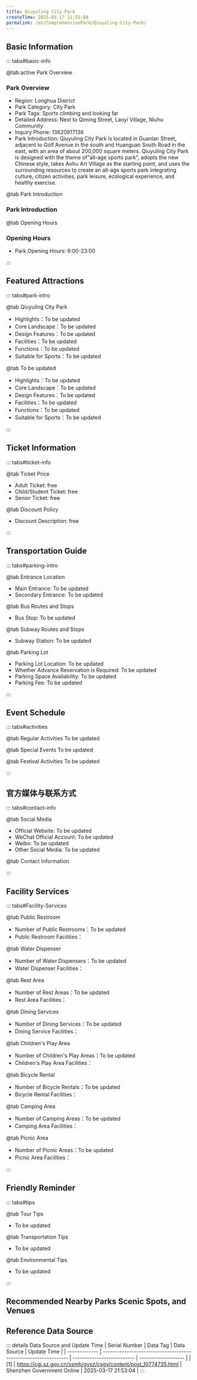 ```yaml
---
title: Qiuyuling City Park
createTime: 2025-03-17 21:53:04
permalink: /en/ComprehensivePark/Qiuyuling-City-Park/
---
```



<script setup>
import ImageSwiper from '/.vuepress/theme/components/ImageSwiper.vue'
// 轮播图数据
const swiperItems = [
    {
                link: 'https://cgj.sz.gov.cn/img/4/4005/4005733/10774735.jpg',
                title: 'Qiuyuling City Park',
                description: '',
                author: 'Shenzhen Government Online',
                date: '2025/03/17'
                },
  {
                link: 'https://cgj.sz.gov.cn/img/4/4005/4005733/10774735.jpg',
                title: 'Qiuyuling City Park',
                description: '',
                author: 'Shenzhen Government Online',
                date: '2025/03/17'
                }
]
// 配置项
const swiperConfig = {
  height: 500,
  showInfo: true
}
</script>
<!-- 轮播图组件 -->
<ImageSwiper :items="swiperItems" :config="swiperConfig" />



## Basic Information

::: tabs#basic-info

@tab:active Park Overview
### Park Overview
- Region: Longhua District
- Park Category: City Park
- Park Tags: Sports climbing and looking far
- Detailed Address: Next to Qiming Street, Laoyi Village, Niuhu Community
- Inquiry Phone: 13620917136
- Park Introduction: Qiuyuling City Park is located in Guanlan Street, adjacent to Golf Avenue in the south and Huanguan South Road in the east, with an area of about 200,000 square meters. Qiuyuling City Park is designed with the theme of"all-age sports park", adopts the new Chinese style, takes Aohu Art Village as the starting point, and uses the surrounding resources to create an all-age sports park integrating culture, citizen activities, park leisure, ecological experience, and healthy exercise.

@tab Park Introduction
### Park Introduction
@tab Opening Hours
### Opening Hours
- Park Opening Hours: 6:00-23:00

:::

## Featured Attractions

::: tabs#park-intro

@tab Qiuyuling City Park
<ImageCard
image="https://cgj.sz.gov.cn/images/index20230710_1.png"
    title="Qiuyuling City Park"
    description="Qiuyuling City Park is located behind Aohu Art Village. There is a 'Sunrise Viewing' viewing platform on the top of the mountain. The surrounding environment is beautiful and pleasant. Looking down from the park, you can also see the scattered Hakka houses and watchtowers, which contrast with the quaint Aohu Art Village."
    date=""
    author="Shenzhen Government Online"
/>


- Highlights：To be updated
- Core Landscape：To be updated
- Design Features：To be updated
- Facilities：To be updated
- Functions：To be updated
- Suitable for Sports：To be updated

@tab To be updated
<ImageCard
image="https://cgj.sz.gov.cn/images/index20230710_1.png"
    title="Qiuyuling City Park"
    description="Qiuyuling City Park is located behind Aohu Art Village. There is a 'Sunrise Viewing' viewing platform on the top of the mountain. The surrounding environment is beautiful and pleasant. Looking down from the park, you can also see the scattered Hakka houses and watchtowers, which contrast with the quaint Aohu Art Village."
    date=""
    author="Shenzhen Government Online"
/>


- Highlights：To be updated
- Core Landscape：To be updated
- Design Features：To be updated
- Facilities：To be updated
- Functions：To be updated
- Suitable for Sports：To be updated

:::

## Ticket Information

::: tabs#ticket-info

@tab Ticket Price
- Adult Ticket: free
- Child/Student Ticket: free
- Senior Ticket: free

@tab Discount Policy
- Discount Description: free

:::

## Transportation Guide

::: tabs#parking-intro

@tab Entrance Location
- Main Entrance: To be updated
- Secondary Entrance: To be updated

@tab Bus Routes and Stops
- Bus Stop: To be updated

@tab Subway Routes and Stops
- Subway Station: To be updated

@tab Parking Lot
- Parking Lot Location: To be updated
- Whether Advance Reservation is Required: To be updated
- Parking Space Availability: To be updated
- Parking Fee: To be updated

:::

## Event Schedule

::: tabs#activities

@tab Regular Activities
To be updated

@tab Special Events
To be updated

@tab Festival Activities
To be updated

:::

## 官方媒体与联系方式

::: tabs#contact-info

@tab Social Media
- Official Website: To be updated
- WeChat Official Account: To be updated
- Weibo: To be updated
- Other Social Media: To be updated

@tab Contact Information

:::

## Facility Services

::: tabs#Facility-Services

@tab Public Restroom
- Number of Public Restrooms：To be updated
- Public Restroom Facilities：

@tab Water Dispenser
- Number of Water Dispensers：To be updated
- Water Dispenser Facilities：

@tab Rest Area
- Number of Rest Areas：To be updated
- Rest Area Facilities：

@tab Dining Services
- Number of Dining Services：To be updated
- Dining Service Facilities：

@tab Children's Play Area
- Number of Children's Play Areas：To be updated
- Children's Play Area Facilities：

@tab Bicycle Rental
- Number of Bicycle Rentals：To be updated
- Bicycle Rental Facilities：

@tab Camping Area
- Number of Camping Areas：To be updated
- Camping Area Facilities：

@tab Picnic Area
- Number of Picnic Areas：To be updated
- Picnic Area Facilities：

:::

## Friendly Reminder

::: tabs#tips

@tab Tour Tips
- To be updated

@tab Transportation Tips
- To be updated

@tab Environmental Tips
- To be updated

:::

## Recommended Nearby Parks Scenic Spots, and Venues

<CardGrid>
  <ImageCard
        image="https://cgj.sz.gov.cn/img/4/4005/4005734/10774736.jpg"
        title="Smoky Bridge Park"
        description="Yanqiao Park is located in the northeast of the intersection of Edi Road and Yuxin Road in Longhua District. The park has a beautiful environment and is close t"
        href="/en/ComprehensivePark/Yanqiao-Park/"
        author="Shenzhen Government Online"
        date="2025/01/02"
      />
      <ImageCard
        image="https://cgj.sz.gov.cn/img/4/4005/4005734/10774736.jpg"
        title="Smoky Bridge Park"
        description="Yanqiao Park is located in the northeast of the intersection of Edi Road and Yuxin Road in Longhua District. The park has a beautiful environment and is close t"
        href="/en/ComprehensivePark/Yanqiao-Park/"
        author="Shenzhen Government Online"
        date="2025/01/02"
      />
    </CardGrid>


## Reference Data Source

::: details Data Source and Update Time
| Serial Number | Data Tag                                                        | Data Source                | Update Time         |
| ------------- | --------------------------------------------------------------- | -------------------------- | ------------------- |
| [1]           | https://cgj.sz.gov.cn/xsmh/gysz/csgy/content/post_10774735.html | Shenzhen Government Online | 2025-03-17 21:53:04 |
:::


